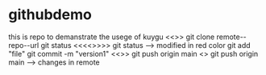 # githubdemo

this is repo to demanstrate the usege of kuygu
<<<installed git>>>
git clone remote--repo--url
git status
<<<<<chenge the files>>>>>
git status --> modified in red color
git add "file"
git commit -m "version1"
<<<globle config>>>
git push origin main
<<Enter the login>>
git push origin main --> changes in remote

